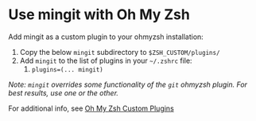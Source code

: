 # Use mingit with Oh My Zsh

Add mingit as a custom plugin to your ohmyzsh installation:

1. Copy the below `mingit` subdirectory to `$ZSH_CUSTOM/plugins/`
2. Add `mingit` to the list of plugins in your `~/.zshrc` file:
    1. `plugins=(... mingit)`

_Note: `mingit` overrides some functionality of the `git` ohmyzsh plugin.  For best results, use one or the other._ 

For additional info, see [Oh My Zsh Custom Plugins](https://github.com/ohmyzsh/ohmyzsh/wiki/External-plugins)